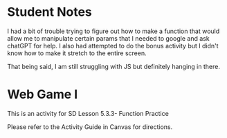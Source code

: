 # Student Notes

I had a bit of trouble trying to figure out how to make a function that would allow me to manipulate certain params that I needed to google and ask chatGPT for help. I also had attempted to do the bonus activity but I didn't know how to make it stretch to the entire screen.

That being said, I am still struggling with JS but definitely hanging in there.


# Web Game I

This is an activity for SD Lesson 5.3.3- Function Practice

Please refer to the Activity Guide in Canvas for directions.
